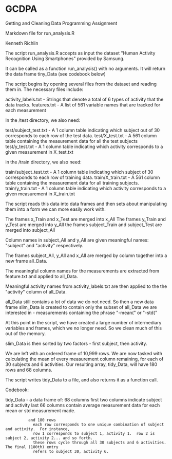 # GCDPA
Getting and Cleaning Data Programming Assignment 

Markdown file for run_analysis.R 

Kenneth Richlin

The script run_analysis.R accepts as input the dataset "Human Activity Recognition Using Smartphones" provided by Samsung.

It can be called as a function run_analysis() with no arguments.  It will return the data frame tiny_Data (see codebook below)

The script begins by opening several files from the dataset and reading them in.  The necessary files include:

activity_labels.txt   - Strings that denote a total of 6 types of activity that the data tracks.
features.txt          - A list of 561 variable names that are tracked for each measurement

In the /test directory, we also need:

test/subject_test.txt - A 1 column table indicating which subject out of 30 corresponds to each row of the test data.
test/X_test.txt       - A 561 column table containing the measurement data for all the test subjects
test/y_test.txt       - A 1 column table indicating which activity corresponds to a given measurement in X_test.txt

in the /train directory, we also need:

train/subject_test.txt - A 1 column table indicating which subject of 30 corresponds to each row of training data.
train/X_train.txt      - A 561 column table containing the measurement data for all training subjects.
train/y_train.txt      - A 1 column table indicating which activity corresponds to a given measurement in X_train.txt

The script reads this data into data frames and then sets about manipulating them into a form we can more easily work with.

The frames x_Train and x_Test are merged into x_All
The frames y_Train and y_Test are merged into y_All
the frames subject_Train and subject_Test are merged into subject_All

Column names in subject_All and y_All are given meaningful names: "subject" and "activity" respectively.

The frames subject_All, y_All and x_All are merged by column together into a new frame all_Data.

The meaningful column names for the measurements are extracted from feature.txt and applied to all_Data.

Meaningful activity names from activity_labels.txt are then applied to the the "activity" column of all_Data.

all_Data still contains a lot of data we do not need.  So then a new data frame slim_Data is created to contain
only the subset of all_Data we are interested in - measurements containing the phrase "-mean(" or "-std("

At this point in the script, we have created a large number of intermediary variables and frames, which we 
no longer need.  So we clean much of this out of the memory.

slim_Data is then sorted by two factors - first subject, then activity.

We are left with an ordered frame of 10,999 rows.  We are now tasked with calculating the mean of every
measurement column remaining, for each of 30 subjects and 6 activities.  Our resulting array, tidy_Data,
will have 180 rows and 68 columns.

The script writes tidy_Data to a file, and also returns it as a function call.



Codebook:

tidy_Data - a data frame of:
              68 columns 
                first two columns indicate subject and activity
                last 66 columns contain average measurement data for each mean or std measurement made.
                
              and 180 rows
                each row corresponds to one unique combination of subject and activity.  For instance,
                row 1 corresponds to subject 1, activity 1.  row 2 is subject 2, activity 2... and so forth.
                these rows cycle through all 30 subjects and 6 activities.  The final (180th) entry
                refers to subject 30, activity 6.  
